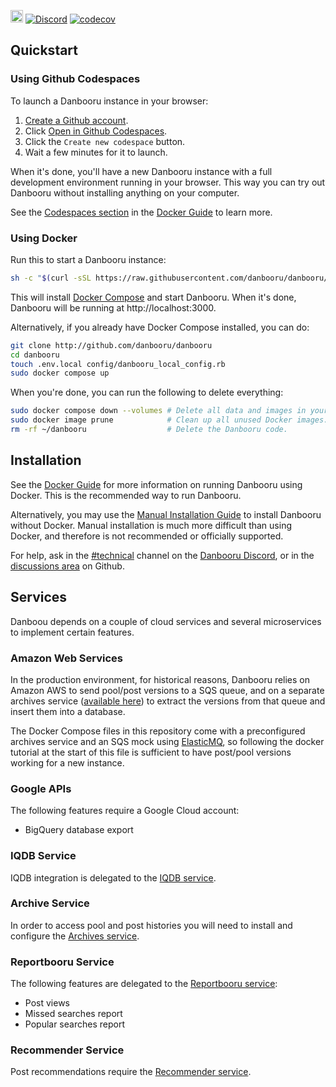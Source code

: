 [<img src="https://github.com/codespaces/badge.svg" height="20">](https://codespaces.new/danbooru/danbooru?quickstart=1) [![Discord](https://img.shields.io/discord/310432830138089472?label=Discord)](https://discord.gg/danbooru) [![codecov](https://codecov.io/gh/danbooru/danbooru/branch/master/graph/badge.svg)](https://codecov.io/gh/danbooru/danbooru)

## Quickstart

### Using Github Codespaces

To launch a Danbooru instance in your browser:

1. [Create a Github account](https://github.com/signup).
2. Click [Open in Github Codespaces](https://codespaces.new/danbooru/danbooru?quickstart=1).
3. Click the `Create new codespace` button.
4. Wait a few minutes for it to launch.

When it's done, you'll have a new Danbooru instance with a full development environment running in your browser. This way you can try out Danbooru without installing anything on your computer.

See the [Codespaces section](https://github.com/danbooru/danbooru/wiki/Docker-Guide#user-content-running-in-github-codespaces) in the [Docker Guide](https://github.com/danbooru/danbooru/wiki/Docker-Guide) to learn more.

### Using Docker

Run this to start a Danbooru instance:

```sh
sh -c "$(curl -sSL https://raw.githubusercontent.com/danbooru/danbooru/master/bin/setup)"
```

This will install [Docker Compose](https://docs.docker.com/compose/) and start Danbooru. When it's done, Danbooru will be running at http://localhost:3000.

Alternatively, if you already have Docker Compose installed, you can do:

```sh
git clone http://github.com/danbooru/danbooru
cd danbooru
touch .env.local config/danbooru_local_config.rb
sudo docker compose up
```

When you're done, you can run the following to delete everything:

```sh
sudo docker compose down --volumes # Delete all data and images in your Danbooru instance.
sudo docker image prune            # Clean up all unused Docker images.
rm -rf ~/danbooru                  # Delete the Danbooru code.
```

## Installation

See the [Docker Guide](https://github.com/danbooru/danbooru/wiki/Docker-Guide) for more information on running Danbooru using Docker. This is the recommended way to run Danbooru.

Alternatively, you may use the [Manual Installation Guide](https://github.com/danbooru/danbooru/wiki/Manual-Installation-Guide) to install Danbooru without Docker. Manual installation is much more difficult than using Docker, and therefore is not recommended or officially supported.

For help, ask in the [#technical](https://discord.com/channels/310432830138089472/310846683376517121) channel on the [Danbooru Discord](https://discord.gg/danbooru), or in the [discussions area](https://github.com/danbooru/danbooru/discussions) on Github.

## Services

Danboou depends on a couple of cloud services and several microservices to
implement certain features.

### Amazon Web Services

In the production environment, for historical reasons, Danbooru relies on Amazon AWS to send pool/post versions to a SQS queue, and on a separate archives service ([available here](https://github.com/danbooru/archives/)) to extract the versions from that queue and insert them into a database.

The Docker Compose files in this repository come with a preconfigured archives service and an SQS mock using [ElasticMQ](https://github.com/softwaremill/elasticmq), so following the docker tutorial at the start of this file is sufficient to have post/pool versions working for a new instance.

### Google APIs

The following features require a Google Cloud account:

* BigQuery database export

### IQDB Service

IQDB integration is delegated to the [IQDB service](https://github.com/danbooru/iqdb).

### Archive Service

In order to access pool and post histories you will need to install and
configure the [Archives service](https://github.com/danbooru/archives).

### Reportbooru Service

The following features are delegated to the [Reportbooru service](https://github.com/danbooru/reportbooru):

* Post views
* Missed searches report
* Popular searches report

### Recommender Service

Post recommendations require the [Recommender service](https://github.com/danbooru/recommender).
